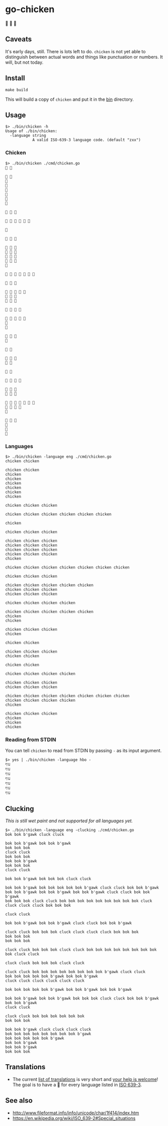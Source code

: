 # go-chicken

🐔 🐔 🐔

## Caveats

It's early days, still. There is lots left to do. `chicken` is not yet able to distinguish between actual words and things like punctuation or numbers. It will, but not today.

## Install

```
make build
```

This will build a copy of `chicken` and put it in the [bin](bin) directory.

## Usage

```
$> ./bin/chicken -h
Usage of ./bin/chicken:
  -language string
      	    A valid ISO-639-3 language code. (default "zxx")
```

### Chicken

```
$> ./bin/chicken ./cmd/chicken.go
🐔 🐔

🐔 🐔
🐔
🐔
🐔
🐔
🐔
🐔

🐔 🐔 🐔

🐔 🐔 🐔 🐔 🐔 🐔

🐔

🐔 🐔 🐔

🐔 🐔 🐔
🐔 🐔 🐔
🐔 🐔 🐔
🐔 🐔 🐔
🐔

🐔 🐔 🐔 🐔 🐔 🐔 🐔

🐔 🐔 🐔

🐔 🐔 🐔 🐔 🐔
🐔 🐔 🐔
🐔 🐔 🐔

🐔 🐔 🐔 🐔

🐔 🐔 🐔 🐔 🐔
🐔
🐔

🐔 🐔 🐔
🐔

🐔 🐔

🐔 🐔 🐔
🐔 🐔

🐔 🐔

🐔 🐔 🐔 🐔

🐔 🐔 🐔
🐔 🐔 🐔

🐔 🐔 🐔 🐔 🐔 🐔 🐔
🐔 🐔 🐔 🐔
🐔

🐔 🐔 🐔
🐔
🐔
🐔
```

### Languages

```
$> ./bin/chicken -language eng ./cmd/chicken.go
chicken chicken

chicken chicken
chicken
chicken
chicken
chicken
chicken
chicken

chicken chicken chicken

chicken chicken chicken chicken chicken chicken

chicken

chicken chicken chicken

chicken chicken chicken
chicken chicken chicken
chicken chicken chicken
chicken chicken chicken
chicken

chicken chicken chicken chicken chicken chicken chicken

chicken chicken chicken

chicken chicken chicken chicken chicken
chicken chicken chicken
chicken chicken chicken

chicken chicken chicken chicken

chicken chicken chicken chicken chicken
chicken
chicken

chicken chicken chicken
chicken

chicken chicken

chicken chicken chicken
chicken chicken

chicken chicken

chicken chicken chicken chicken

chicken chicken chicken
chicken chicken chicken

chicken chicken chicken chicken chicken chicken chicken
chicken chicken chicken chicken
chicken

chicken chicken chicken
chicken
chicken
chicken
```

### Reading from STDIN

You can tell `chicken` to read from STDIN by passing `-` as its input argument.

```
$> yes | ./bin/chicken -language hbo -
עוף
עוף
עוף
עוף
עוף
עוף
עוף
```

## Clucking

_This is still wet paint and not supported for all languages yet._

```
$> ./bin/chicken -language eng -clucking ./cmd/chicken.go
bok bok b'gawk cluck cluck

bok bok b'gawk bok bok b'gawk
bok bok bok
cluck cluck
bok bok bok
bok bok b'gawk
bok bok bok
cluck cluck

bok bok b'gawk bok bok bok cluck cluck

bok bok b'gawk bok bok bok bok bok b'gawk cluck cluck bok bok b'gawk bok bok b'gawk bok bok b'gawk bok bok b'gawk cluck cluck bok bok b'gawk
bok bok bok cluck cluck bok bok bok bok bok bok bok bok bok cluck cluck cluck cluck bok bok bok

cluck cluck

bok bok b'gawk bok bok b'gawk cluck cluck bok bok b'gawk

cluck cluck bok bok bok cluck cluck cluck cluck bok bok bok
bok bok bok
bok bok bok

cluck cluck bok bok bok cluck cluck bok bok bok bok bok bok bok bok bok cluck cluck

cluck cluck bok bok bok cluck cluck

cluck cluck bok bok bok bok bok bok bok bok b'gawk cluck cluck
bok bok bok bok bok b'gawk bok bok b'gawk
cluck cluck cluck cluck cluck cluck

bok bok bok bok bok b'gawk bok bok b'gawk bok bok b'gawk

bok bok b'gawk bok bok b'gawk bok bok bok cluck cluck bok bok b'gawk
bok bok b'gawk
cluck cluck

cluck cluck bok bok bok bok bok bok
bok bok bok

bok bok b'gawk cluck cluck cluck cluck
bok bok bok bok bok bok bok bok b'gawk
bok bok bok bok bok b'gawk
bok bok b'gawk
bok bok b'gawk
bok bok bok
```

## Translations

* The current [list of translations](strings/strings.go) is very short and [your help is welcome](https://github.com/thisisaaronland/go-chicken/pulls)! The goal is to have a 🐔 for every language listed in [ISO 639-3](https://en.wikipedia.org/wiki/List_of_ISO_639-3_codes).
 
## See also

* http://www.fileformat.info/info/unicode/char/1f414/index.htm
* https://en.wikipedia.org/wiki/ISO_639-2#Special_situations
